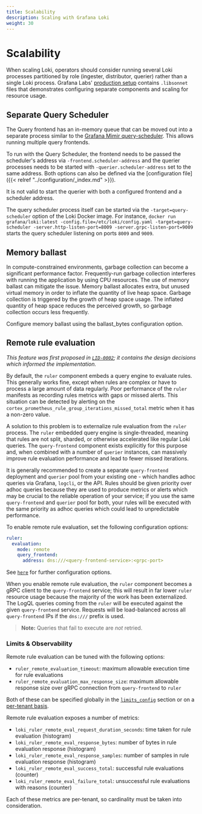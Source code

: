 ```yaml
---
title: Scalability
description: Scaling with Grafana Loki
weight: 30
---
```

# Scalability

When scaling Loki, operators should consider running several Loki processes
partitioned by role (ingester, distributor, querier) rather than a single Loki
process. Grafana Labs' [production setup](https://github.com/grafana/loki/blob/main/production/ksonnet/loki)
contains `.libsonnet` files that demonstrates configuring separate components
and scaling for resource usage.

## Separate Query Scheduler

The Query frontend has an in-memory queue that can be moved out into a separate process similar to the
[Grafana Mimir query-scheduler](/docs/mimir/latest/operators-guide/architecture/components/query-scheduler/). This allows running multiple query frontends.

To run with the Query Scheduler, the frontend needs to be passed the scheduler's address via `-frontend.scheduler-address` and the querier processes needs to be started with `-querier.scheduler-address` set to the same address. Both options can also be defined via the [configuration file]({{< relref "../configuration/_index.md" >}}).

It is not valid to start the querier with both a configured frontend and a scheduler address.

The query scheduler process itself can be started via the `-target=query-scheduler` option of the Loki Docker image. For instance, `docker run grafana/loki:latest -config.file=/etc/loki/config.yaml -target=query-scheduler -server.http-listen-port=8009 -server.grpc-listen-port=9009` starts the query scheduler listening on ports `8009` and `9009`.

## Memory ballast

In compute-constrained environments, garbage collection can become a significant performance factor. Frequently-run garbage collection interferes with running the application by using CPU resources. The use of memory ballast can mitigate the issue. Memory ballast allocates extra, but unused virtual memory in order to inflate the quantity of live heap space. Garbage collection is triggered by the growth of heap space usage. The inflated quantity of heap space reduces the perceived growth, so garbage collection occurs less frequently.

Configure memory ballast using the ballast_bytes configuration option.

## Remote rule evaluation

_This feature was first proposed in [`LID-0002`](https://github.com/grafana/loki/pull/8129); it contains the design decisions
which informed the implementation._

By default, the `ruler` component embeds a query engine to evaluate rules. This generally works fine, except when rules
are complex or have to process a large amount of data regularly. Poor performance of the `ruler` manifests as recording rules metrics
with gaps or missed alerts. This situation can be detected by alerting on the `cortex_prometheus_rule_group_iterations_missed_total` metric
when it has a non-zero value.

A solution to this problem is to externalize rule evaluation from the `ruler` process. The `ruler` embedded query engine
is single-threaded, meaning that rules are not split, sharded, or otherwise accelerated like regular Loki queries. The `query-frontend`
component exists explicitly for this purpose and, when combined with a number of `querier` instances, can massively
improve rule evaluation performance and lead to fewer missed iterations.

It is generally recommended to create a separate `query-frontend` deployment and `querier` pool from your existing one - which handles adhoc
queries via Grafana, `logcli`, or the API. Rules should be given priority over adhoc queries because they are used to produce
metrics or alerts which may be crucial to the reliable operation of your service; if you use the same `query-frontend` and `querier` pool
for both, your rules will be executed with the same priority as adhoc queries which could lead to unpredictable performance.

To enable remote rule evaluation, set the following configuration options:

```yaml
ruler:
  evaluation:
    mode: remote
    query_frontend:
      address: dns:///<query-frontend-service>:<grpc-port>
```

See [`here`](/configuration/#ruler) for further configuration options.

When you enable remote rule evaluation, the `ruler` component becomes a gRPC client to the `query-frontend` service; 
this will result in far lower `ruler` resource usage because the majority of the work has been externalized.
The LogQL queries coming from the `ruler` will be executed against the given `query-frontend` service.
Requests will be load-balanced across all `query-frontend` IPs if the `dns:///` prefix is used.

> **Note:** Queries that fail to execute are _not_ retried.

### Limits & Observability

Remote rule evaluation can be tuned with the following options:

- `ruler_remote_evaluation_timeout`: maximum allowable execution time for rule evaluations
- `ruler_remote_evaluation_max_response_size`: maximum allowable response size over gRPC connection from `query-frontend` to `ruler`

Both of these can be specified globally in the [`limits_config`](/configuration/#limits_config) section
or on a [per-tenant basis](/configuration/#runtime-configuration-file). 

Remote rule evaluation exposes a number of metrics:

- `loki_ruler_remote_eval_request_duration_seconds`: time taken for rule evaluation (histogram)
- `loki_ruler_remote_eval_response_bytes`: number of bytes in rule evaluation response (histogram)
- `loki_ruler_remote_eval_response_samples`: number of samples in rule evaluation response (histogram)
- `loki_ruler_remote_eval_success_total`: successful rule evaluations (counter)
- `loki_ruler_remote_eval_failure_total`: unsuccessful rule evaluations with reasons (counter)

Each of these metrics are per-tenant, so cardinality must be taken into consideration.
